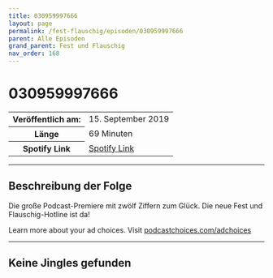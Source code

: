 ```yaml
---
title: 030959997666
layout: page
permalink: /fest-flauschig/episoden/030959997666
parent: Alle Episoden
grand_parent: Fest und Flauschig
nav_order: 168
---
```


# 030959997666
<table class="resp-table dcf-table dcf-table-responsive dcf-table-bordered dcf-table-striped dcf-w-100%">
                    <tbody>
                        <tr>
                            <th scope="row">Veröffentlich am:</th>
                            <td data-label="Veröffentlich am:">15. September 2019</td>
                        </tr>
                        <tr>
                            <th scope="row">Länge </th>
                            <td data-label="Länge ">69 Minuten</td>
                        </tr><tr>
                                <th scope="row">Spotify Link</th>
                                <td data-label="Spotify Link"><a href="https://open.spotify.com/episode/6baOrplJ4SO4kSv9W3qnLV">Spotify Link</a></td>
                            </tr></tbody>
                </table>

***

## Beschreibung der Folge

<div>
Die große Podcast-Premiere mit zwölf Ziffern zum Glück. Die neue Fest und Flauschig-Hotline ist da!<p> </p><p>Learn more about your ad choices. Visit <a href="https://podcastchoices.com/adchoices">podcastchoices.com/adchoices</a></p>  
</div>

***

## Keine Jingles gefunden